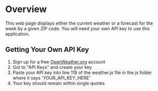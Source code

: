 # Overview

This web page displays either the current weather or a forecast for the week by a given ZIP code. You will need your own API key to use this application.

## Getting Your Own API Key

1. Sign up for a free [OpenWeather.org](https://home.openweathermap.org/users/sign_up) account
2. Got to "API Keys" and create your key
3. Paste your API key into line 119 of the weather.js file in the js folder where it says 'YOUR_API_KEY_HERE'
4. Your key should remain within single quotes